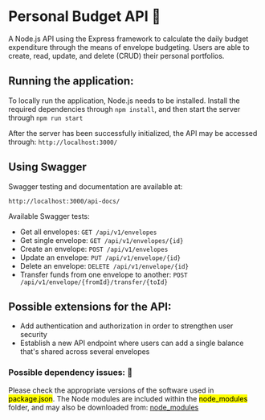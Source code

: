 # Personal Budget API 📃

A Node.js API using the Express framework to calculate the daily budget expenditure through the means of envelope budgeting. Users are able to create, read, update, and delete (CRUD) their personal portfolios.

## Running the application:

To locally run the application, Node.js needs to be installed.  Install the required dependencies through `npm install`, and then start the server through `npm run start`

After the server has been successfully initialized, the API may be accessed through: `http://localhost:3000/`

## Using Swagger

Swagger testing and documentation are available at:

`http://localhost:3000/api-docs/`

Available Swagger tests:

* Get all envelopes: `GET /api/v1/envelopes`
* Get single envelope: `GET /api/v1/envelopes/{id}`
* Create an envelope: `POST /api/v1/envelopes`
* Update an envelope: `PUT /api/v1/envelope/{id}`
* Delete an envelope: `DELETE /api/v1/envelope/{id}`
* Transfer funds from one envelope to another: `POST /api/v1/envelope/{fromId}/transfer/{toId}`

## Possible extensions for the API:

- Add authentication and authorization in order to strengthen user security
- Establish a new API endpoint where users can add a single balance that's shared across several envelopes

### Possible dependency issues: 📍
Please check the appropriate versions of the software used in <mark >package.json</mark>. The Node modules are included within the <mark >node_modules</mark> folder, and may also be downloaded from: [node_modules](https://drive.google.com/drive/folders/1mSJleYqWMx7f-_rkhE7lkm_PImpKae0d?usp=sharing)


